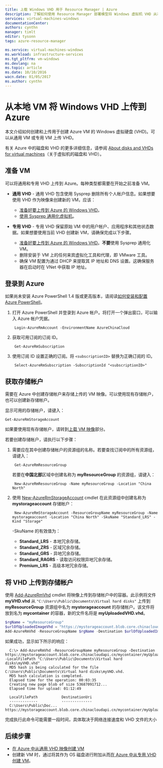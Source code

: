 ```yaml
---
title: 上载 Windows VHD 用于 Resource Manager | Azure
description: 了解如何使用 Resource Manager 部署模型将 Windows 虚拟机 VHD 从本地上传到 Azure。可以从通用或专用 VM 上传 VHD。
services: virtual-machines-windows
documentationCenter: 
authors: cynthn
manager: timlt
editor: tysonn
tags: azure-resource-manager

ms.service: virtual-machines-windows
ms.workload: infrastructure-services
ms.tgt_pltfrm: vm-windows
ms.devlang: na
ms.topic: article
ms.date: 10/10/2016
wacn.date: 01/05/2017
ms.author: cynthn
---
```


# 从本地 VM 将 Windows VHD 上传到 Azure 

本文介绍如何创建和上传用于创建 Azure VM 的 Windows 虚拟硬盘 (VHD)。可以从通用 VM 或专用 VM 上传 VHD。

有关 Azure 中的磁盘和 VHD 的更多详细信息，请参阅 [About disks and VHDs for virtual machines](./virtual-machines-linux-about-disks-vhds.md)（关于虚拟机的磁盘和 VHD）。

## 准备 VM 

可以将通用和专用 VHD 上传到 Azure。每种类型都需要在开始之前准备 VM。

- **通用 VHD** - 通用 VHD 包含使用 Sysprep 删除所有个人帐户信息。如果想要使用 VHD 作为映像来创建新的 VM，应该：
    - [准备好要上传到 Azure 的 Windows VHD](./virtual-machines-windows-prepare-for-upload-vhd-image.md)。
    - [使用 Sysprep 通用化虚拟机](./virtual-machines-windows-generalize-vhd.md)。

- **专用 VHD** - 专用 VHD 保留原始 VM 中的用户帐户、应用程序和其他状态数据。如果想要使用当前 VHD 创建新 VM，请确保完成以下步骤。
    - [准备好要上传到 Azure 的 Windows VHD](./virtual-machines-windows-prepare-for-upload-vhd-image.md)。**不要**使用 Sysprep 通用化 VM。
    - 删除安装于 VM 上的任何来宾虚拟化工具和代理，即 VMware 工具。
    - 确保 VM 配置为通过 DHCP 来提取其 IP 地址和 DNS 设置。这确保服务器在启动时在 VNet 中获取 IP 地址。

## 登录到 Azure

如果尚未安装 Azure PowerShell 1.4 版或更高版本，请阅读[如何安装和配置 Azure PowerShell](https://docs.microsoft.com/powershell/azureps-cmdlets-docs)。

1. 打开 Azure PowerShell 并登录到 Azure 帐户。将打开一个弹出窗口，可以输入 Azure 帐户凭据。

        Login-AzureRmAccount -EnvironmentName AzureChinaCloud

2. 获取可用订阅的订阅 ID。

        Get-AzureRmSubscription

3. 使用订阅 ID 设置正确的订阅。将 `<subscriptionID>` 替换为正确订阅的 ID。

        Select-AzureRmSubscription -SubscriptionId "<subscriptionID>"

## <a name="createstorage"></a> 获取存储帐户

需要在 Azure 中创建存储帐户来存储上传的 VM 映像。可以使用现有存储帐户，也可以创建新存储帐户。

显示可用的存储帐户，请键入：

    Get-AzureRmStorageAccount

如果要使用现有存储帐户，请转到[上载 VM 映像](#upload-the-vm-vhd-to-your-storage-account)部分。

若要创建存储帐户，请执行以下步骤：

1. 需要应在其中创建存储帐户的资源组的名称。若要查找订阅中的所有资源组，请键入：

        Get-AzureRmResourceGroup

    若要在**中国北部**区域中创建名称为 **myResourceGroup** 的资源组，请键入：

        New-AzureRmResourceGroup -Name myResourceGroup -Location "China North"

2. 使用 [New-AzureRmStorageAccount](https://msdn.microsoft.com/zh-cn/library/mt607148.aspx) cmdlet 在此资源组中创建名称为 **mystorageaccount** 存储帐户：

        New-AzureRmStorageAccount -ResourceGroupName myResourceGroup -Name mystorageaccount -Location "China North" -SkuName "Standard_LRS" -Kind "Storage"
            
    -SkuName 的有效值为：

    - **Standard\_LRS** - 本地冗余存储。
    - **Standard\_ZRS** - 区域冗余存储。
    - **Standard\_GRS** - 异地冗余存储。
    - **Standard\_RAGRS** - 读取访问权限异地冗余存储。
    - **Premium\_LRS** - 高级本地冗余存储。

## <a name="upload-the-vm-vhd-to-your-storage-account"></a> 将 VHD 上传到存储帐户

使用 [Add-AzureRmVhd](https://msdn.microsoft.com/zh-cn/library/mt603554.aspx) cmdlet 将映像上传到存储帐户中的容器。此示例将文件 **myVHD.vhd** 从 `"C:\Users\Public\Documents\Virtual hard disks"` 上传到 **myResourceGroup** 资源组中名为 **mystorageaccount** 的存储帐户。该文件将放到名为 **mycontainer** 的容器，新的文件名将是 **myUploadedVHD.vhd**。

```powershell
$rgName = "myResourceGroup"
$urlOfUploadedImageVhd = "https://mystorageaccount.blob.core.chinacloudapi.cn/mycontainer/myUploadedVHD.vhd"
Add-AzureRmVhd -ResourceGroupName $rgName -Destination $urlOfUploadedImageVhd -LocalFilePath "C:\Users\Public\Documents\Virtual hard disks\myVHD.vhd"
```

如果成功，显示如下所示的响应：

      C:\> Add-AzureRmVhd -ResourceGroupName myResourceGroup -Destination https://mystorageaccount.blob.core.chinacloudapi.cn/mycontainer/myUploadedVHD.vhd -LocalFilePath "C:\Users\Public\Documents\Virtual hard disks\myVHD.vhd"
      MD5 hash is being calculated for the file C:\Users\Public\Documents\Virtual hard disks\myVHD.vhd.
      MD5 hash calculation is completed.
      Elapsed time for the operation: 00:03:35
      Creating new page blob of size 53687091712...
      Elapsed time for upload: 01:12:49

      LocalFilePath           DestinationUri
      -------------           --------------
      C:\Users\Public\Doc...  https://mystorageaccount.blob.core.chinacloudapi.cn/mycontainer/myUploadedVHD.vhd

完成执行此命令可能需要一段时间，具体取决于网络连接速度和 VHD 文件的大小

## 后续步骤

- [在 Azure 中从通用 VHD 映像创建 VM](./virtual-machines-windows-create-vm-generalized.md)
- 创建新 VM 时，通过将其作为 OS 磁盘进行附加从而[在 Azure 中从专用 VHD 创建 VM](./virtual-machines-windows-create-vm-specialized.md)。

<!---HONumber=Mooncake_1121_2016-->